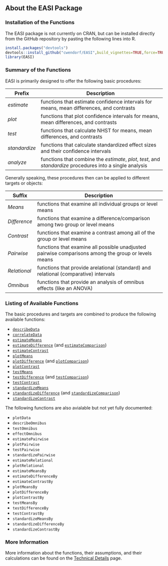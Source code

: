 ## About the EASI Package

### Installation of the Functions

The EASI package is not currently on CRAN, but can be installed directly from the GitHub repository by pasting the following lines into R.

``` r
install.packages("devtools")
devtools::install_github("cwendorf/EASI",build_vignettes=TRUE,force=TRUE)
library(EASI)
```

### Summary of the Functions

EASI is primarily designed to offer the following basic procedures:

Prefix | Description
--- | ---
_estimate_ | functions that estimate confidence intervals for means, mean differences, and contrasts
_plot_| functions that plot confidence intervals for means, mean differences, and contrasts
_test_ | functions that calculate NHST for means, mean differences, and contrasts
_standardize_| functions that calculate standardized effect sizes and their confidence intervals
_analyze_ | functions that combine the _estimate_, _plot_, _test_, and _standardize_ procedures into a single analysis

Generally speaking, these procedures then can be applied to different targets or objects:

Suffix | Description
--- | ---
_Means_| functions that examine all individual groups or level means
_Difference_ | functions that examine a difference/comparison among two group or level means
_Contrast_ | functions that examine a contrast among all of the group or level means
_Pairwise_ | functions that examine all possible unadjusted pairwise comparisons among the group or levels means
_Relational_ | functions that provide arelational (standard) and relational (comparative) intervals 
_Omnibus_ | functions that provide an analysis of omnibus effects (like an ANOVA)


### Listing of Available Functions

The basic procedures and targets are combined to produce the following available functions:

- [`describeData`](./describeData.md)
- [`correlateData`](./correlatedData.md)
- [`estimateMeans`](./estimateMeans.md)
- [`estimateDifference`](./estimateDifference.md) (and [`estimateComparison`](./estimateDifference.md))
- [`estimateContrast`](./estimateContrast.md)
- [`plotMeans`](./plotMeans.md)
- [`plotDifference`](./plotDifference.md) (and [`plotComparison`](./plotDifference.md))
- [`plotContrast`](./plotContrast)
- [`testMeans`](./testMeans.md)
- [`testDifference`](./testDifference.md) (and [`testComparison`](./testDifference.md))
- [`testContrast`](./testContrast.md)
- [`standardizeMeans`](./standardizeMeans.md)
- [`standardizeDifference`](./standardizeDifference.md) (and [`standardizeComparison`](./standardizeDifference.md))
- [`standardizeContrast`](./standardizeContrast.md) 

The following functions are also avialable but not yet fully documented:

- `plotData`
- `describeOmnibus`
- `testOmnibus`
- `effectOmnibus`
- `estimatePairwise`
- `plotPairwise`
- `testPairwise`
- `standardizePairwise`
- `estimateRelational`
- `plotRelational`
- `estimateMeansBy`
- `estimateDifferenceBy`
- `estimateContrastBy`
- `plotMeansBy`
- `plotDifferenceBy`
- `plotContrastBy`
- `testMeansBy`
- `testDifferenceBy`
- `testContrastBy`
- `standardizeMeansBy`
- `standardizeDifferenceBy`
- `standardizeContrastBy` 

### More Information

More information about the functions, their assumptions, and their calculations can be found on the [Technical Details](./TechnicalDetails.md) page.
